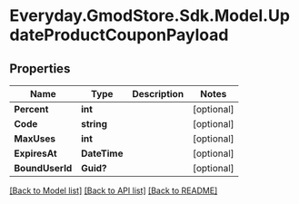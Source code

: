 # Everyday.GmodStore.Sdk.Model.UpdateProductCouponPayload

## Properties

Name | Type | Description | Notes
------------ | ------------- | ------------- | -------------
**Percent** | **int** |  | [optional] 
**Code** | **string** |  | [optional] 
**MaxUses** | **int** |  | [optional] 
**ExpiresAt** | **DateTime** |  | [optional] 
**BoundUserId** | **Guid?** |  | [optional] 

[[Back to Model list]](../README.md#documentation-for-models) [[Back to API list]](../README.md#documentation-for-api-endpoints) [[Back to README]](../README.md)

